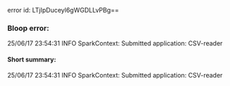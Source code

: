error id: LTjIpDuceyl6gWGDLLvPBg==
### Bloop error:

25/06/17 23:54:31 INFO SparkContext: Submitted application: CSV-reader
#### Short summary: 

25/06/17 23:54:31 INFO SparkContext: Submitted application: CSV-reader